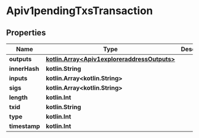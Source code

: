 
# Apiv1pendingTxsTransaction

## Properties
Name | Type | Description | Notes
------------ | ------------- | ------------- | -------------
**outputs** | [**kotlin.Array&lt;Apiv1exploreraddressOutputs&gt;**](Apiv1exploreraddressOutputs.md) |  |  [optional]
**innerHash** | **kotlin.String** |  |  [optional]
**inputs** | **kotlin.Array&lt;kotlin.String&gt;** |  |  [optional]
**sigs** | **kotlin.Array&lt;kotlin.String&gt;** |  |  [optional]
**length** | **kotlin.Int** |  |  [optional]
**txid** | **kotlin.String** |  |  [optional]
**type** | **kotlin.Int** |  |  [optional]
**timestamp** | **kotlin.Int** |  |  [optional]



